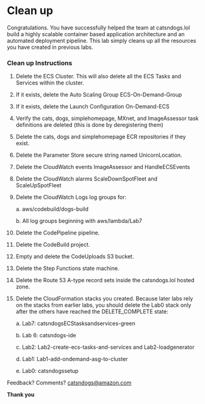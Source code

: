 # Clean up
Congratulations. You have successfully helped the team at catsndogs.lol build a highly scalable container based application architecture and an automated deployment pipeline. This lab simply cleans up all the resources you have created in previous labs.

### Clean up Instructions
1.	Delete the ECS Cluster. This will also delete all the ECS Tasks and Services within the cluster.
2.	If it exists, delete the Auto Scaling Group ECS-On-Demand-Group
3.	If it exists, delete the Launch Configuration On-Demand-ECS
4.	Verify the cats, dogs, simplehomepage, MXnet, and ImageAssessor task definitions are deleted (this is done by deregistering them)
5.	Delete the cats, dogs and simplehomepage ECR repositories if they exist.
6.	Delete the Parameter Store secure string named UnicornLocation.
7.	Delete the CloudWatch events ImageAssessor and HandleECSEvents
8.	Delete the CloudWatch alarms ScaleDownSpotFleet and ScaleUpSpotFleet
9.	Delete the CloudWatch Logs log groups for:

    a.	aws/codebuild/dogs-build

    b.	All log groups beginning with aws/lambda/Lab7

7.	Delete the CodePipeline pipeline.
8.	Delete the CodeBuild project.
9.	Empty and delete the CodeUploads S3 bucket.
10.	Delete the Step Functions state machine.
11.	Delete the Route 53 A-type record sets inside the catsndogs.lol hosted zone.
12.	Delete the CloudFormation stacks you created. Because later labs rely on the stacks from earlier labs, you should delete the Lab0 stack only after the others have reached the DELETE_COMPLETE state:

    a.	Lab7: catsndogsECStasksandservices-green

    b.  Lab 6: catsndogs-ide
    
    c.	Lab2: Lab2-create-ecs-tasks-and-services and Lab2-loadgenerator

    d.	Lab1: Lab1-add-ondemand-asg-to-cluster

    e.	Lab0: catsndogssetup

Feedback? Comments? catsndogs@amazon.com

**Thank you**
